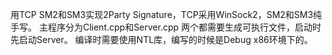 用TCP SM2和SM3实现2Party Signature，TCP采用WinSock2，SM2和SM3纯手写。
主程序分为Client.cpp和Server.cpp 两个都需要生成可执行文件，启动时先启动Server。
编译时需要使用NTL库，编写的时候是Debug x86环境下的。
